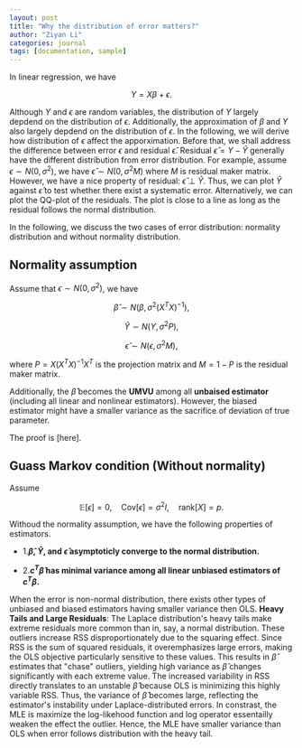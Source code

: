```yaml
---
layout: post
title: "Why the distribution of error matters?"
author: "Ziyan Li"
categories: journal
tags: [documentation, sample]
---
```


In linear regression, we have 

$$
Y=X\beta+\epsilon.
$$

Although  $Y$ and $\epsilon$ are random variables, the distribution of $Y$ largely depdend on the distribution of $\epsilon$. Additionally, the approximation of $\beta$ and $Y$ also largely depdend on the distribution of $\epsilon$. In the following, we will derive how distribution of $\epsilon$ affect the apporximation. Before that, we shall address the difference between error $\epsilon$ and residual $\hat{\epsilon}$. Residual $\hat{\epsilon}=Y-\hat{Y}$ generally have the different distribution from error distribution. For example, assume $\epsilon \sim N(0,\sigma^2)$, we have $\hat{\epsilon} \sim N(0,\sigma^2M)$ where $M$ is residual maker matrix. However, we have a nice property of residual: $\hat{\epsilon} \perp \hat{Y}$. Thus, we can plot $\hat{Y}$ against $\hat{\epsilon}$ to test whether there exist a systematic error. Alternatively, we can plot the QQ-plot of the residuals. The plot is close to a line as long as the residual follows the normal distribution. 

In the following, we discuss the two cases of error distribution: normality distribution and without normality distribution.

## Normality assumption
Assume that $\epsilon \sim N(0,\sigma^2)$,  we have 

$$
\hat{\beta} \sim N(\beta,\sigma^2 (X^TX)^{-1}),
$$

$$
\hat{Y} \sim N(Y,\sigma^2P),
$$

$$
\hat{\epsilon} \sim N(\epsilon, \sigma^2M),
$$

where $P=X(X^TX)^{-1}X^T$ is the projection matrix  and $M=1-P$ is the residual maker matrix.

Additionally, the $\hat{\beta}$ becomes the **UMVU** among all **unbaised estimator** (including all linear and nonlinear estimators). However, the biased estimator might have a smaller variance as the sacrifice of deviation of true parameter.

The proof is [here].

## Guass Markov condition (Without normality)

Assume 

$$
\mathbb{E}[\epsilon] = 0, \quad \text{Cov}[\epsilon] = \sigma^2 I, \quad \text{rank}[X] = p.
$$

Withoud the normality assumption, we have the following properties of estimators.

- 1.**$\hat{\beta}$, $\hat{Y}$, and $\hat{\epsilon}$ asymptoticly converge to the normal distribution.**

- 2.**$c^T \hat{\beta}$ has minimal variance among all **linear unbiased estimators** of $c^T \beta$.**


When the error is non-normal distribution, there exists other types of unbiased and biased estimators having smaller variance then OLS.  **Heavy Tails and Large Residuals**: The Laplace distribution's heavy tails make extreme residuals more common than in, say, a normal distribution. These outliers increase RSS disproportionately due to the squaring effect. Since RSS is the sum of squared residuals, it overemphasizes large errors, making the OLS objective particularly sensitive to these values. This results in $\hat{\beta}$ estimates that "chase" outliers, yielding high variance as $\hat{\beta}$ changes significantly with each extreme value. The increased variability in RSS directly translates to an unstable $\hat{\beta}$ because OLS is minimizing this highly variable RSS. Thus, the variance of $\hat{\beta}$ becomes large, reflecting the estimator's instability under Laplace-distributed errors. In constrast, the MLE is maximize the log-likehood function and log operator essentailly weaken the effect the outlier. Hence, the MLE have smaller variance than OLS when error follows distribution with the heavy tail.


